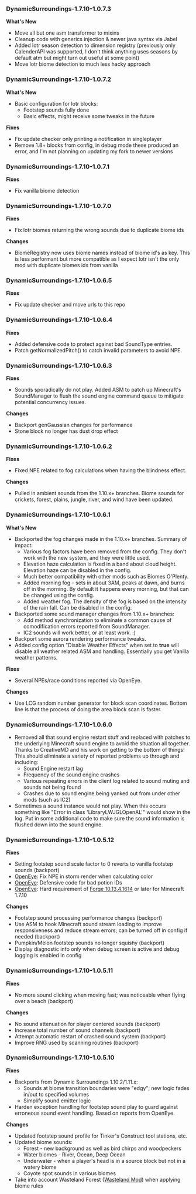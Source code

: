### DynamicSurroundings-1.7.10-1.0.7.3
**What's New**
* Move all but one asm transformer to mixins
* Cleanup code with generics injection & newer java syntax via Jabel
* Added lotr season detection to dimension registry (previously only CalenderAPI was supported, I don't think anything uses seasons by default atm but might turn out useful at some point)
* Move lotr biome detection to much less hacky approach

### DynamicSurroundings-1.7.10-1.0.7.2
**What's New**
* Basic configuration for lotr blocks:
  * Footstep sounds fully done
  * Basic effects, might receive some tweaks in the future

**Fixes**
* Fix update checker only printing a notification in singleplayer
* Remove 1.8+ blocks from config, in debug mode these produced an error, and I'm not planning on updating my fork to newer versions

### DynamicSurroundings-1.7.10-1.0.7.1
**Fixes**
* Fix vanilla biome detection

### DynamicSurroundings-1.7.10-1.0.7.0
**Fixes**
* Fix lotr biomes returning the wrong sounds due to duplicate biome ids

**Changes**
* BiomeRegistry now uses biome names instead of biome id's as key.
This is less performant but more compatible as I expect lotr isn't the only mod with duplicate biomes ids from vanilla

### DynamicSurroundings-1.7.10-1.0.6.5
**Fixes**
* Fix update checker and move urls to this repo

### DynamicSurroundings-1.7.10-1.0.6.4
**Fixes**
* Added defensive code to protect against bad SoundType entries.
* Patch getNormalizedPitch() to catch invalid parameters to avoid NPE.

### DynamicSurroundings-1.7.10-1.0.6.3
**Fixes**
* Sounds sporadically do not play.  Added ASM to patch up Minecraft's SoundManager to flush the sound engine command queue to mitigate potential concurrency issues.

**Changes**
* Backport genGaussian changes for performance
* Stone block no longer has dust drop effect

### DynamicSurroundings-1.7.10-1.0.6.2
**Fixes**
* Fixed NPE related to fog calculations when having the blindness effect.

**Changes**
* Pulled in ambient sounds from the 1.10.x+ branches.  Biome sounds for crickets, forest, plains, jungle, river, and wind have been updated.

### DynamicSurroundings-1.7.10-1.0.6.1
**What's New**
* Backported the fog changes made in the 1.10.x+ branches.  Summary of impact:
    * Various fog factors have been removed from the config.  They don't work with the new system, and they were little used.
    * Elevation haze calculation is fixed in a band about cloud height.  Elevation haze can be disabled in the config.
    * Much better compatibility with other mods such as Biomes O'Plenty.
    * Added morning fog - sets in about 3AM, peaks at dawn, and burns off in the morning.  By default it happens every morning, but that can be changed using the config.
    * Added weather fog.  The density of the fog is based on the intensity of the rain fall.  Can be disabled in the config.
* Backported some sound manager changes from 1.10.x+ branches:
    * Add method synchronization to eliminate a common cause of comodification errors reported from  SoundManager.
    * IC2 sounds will work better, or at least work. :)
* Backport some aurora rendering performance tweaks.
* Added config option "Disable Weather Effects" when set to **true** will disable all weather related ASM and handling.  Essentially you get Vanilla weather patterns.

**Fixes**
* Several NPEs/race conditions reported via OpenEye.

**Changes**
* Use LCG random number generator for block scan coordinates.  Bottom line is that the process of doing the area block scan is faster.

### DynamicSurroundings-1.7.10-1.0.6.0
* Removed all that sound engine restart stuff and replaced with patches to the underlying Minecraft sound engine to avoid the situation all together.  Thanks to CreativeMD and his work on getting to the bottom of things!  This should eliminate a variety of reported problems up through and including:
    * Sound Engine restart lag
    * Frequency of the sound engine crashes
    * Various repeating errors in the client log related to sound muting and sounds not being found
    * Crashes due to sound engine being yanked out from under other mods (such as IC2)
* Sometimes a sound instance would not play.  When this occurs something like "Error in class 'LibraryLWJGLOpenAL'" would show in the log.  Put in some additional code to make sure the sound information is flushed down into the sound engine.

### DynamicSurroundings-1.7.10-1.0.5.12
**Fixes**
* Setting footstep sound scale factor to 0 reverts to vanilla footstep sounds (backport)
* [OpenEye](https://openeye.openmods.info/crashes/4a99da03285429c87ec8d9347210268e): Fix NPE in storm render when calculating color
* [OpenEye](https://openeye.openmods.info/crashes/35c791f2c48ae15e0a8c42b832c38aac): Defensive code for bad potion IDs
* [OpenEye](https://openeye.openmods.info/crashes/ef9cee918b144eaa128da318420d6dbf): Hard requirement of [Forge 10.13.4.1614](https://files.minecraftforge.net/maven/net/minecraftforge/forge/index_1.7.10.html) or later for Minecraft 1.7.10

**Changes**
* Footstep sound processing performance changes (backport)
* Use ASM to hook Minecraft sound stream loading to improve responsiveness and reduce stream errors; can be turned off in config if needed (backport)
* Pumpkin/Melon footstep sounds no longer squishy (backport)
* Display diagnostic info only when debug screen is active and debug logging is enabled in config

### DynamicSurroundings-1.7.10-1.0.5.11
**Fixes**
* No more sound clicking when moving fast; was noticeable when flying over a beach (backport)

**Changes**
* No sound attenuation for player centered sounds (backport)
* Increase total number of sound channels (backport)
* Attempt automatic restart of crashed sound system (backport)
* Improve RNG used by scanning routines (backport)

### DynamicSurroundings-1.7.10-1.0.5.10
**Fixes**
* Backports from Dynamic Surroundings 1.10.2/1.11.x:
    * Sounds at biome transition boundaries were "edgy"; new logic fades in/out to specified volumes
    * Simplify sound emitter logic
* Harden exception handling for footstep sound play to guard against erroneous sound event handling.  Based on reports from OpenEye.

**Changes**
* Updated footstep sound profile for Tinker's Construct tool stations, etc.
* Updated biome sounds:
    * Forest - new background as well as bird chirps and woodpeckers
    * Water biomes - River, Ocean, Deep Ocean
    * Underwater - when a player's head is in a source block but not in a watery biome
    * Coyote spot sounds in various biomes
* Take into account Wasteland Forest ([Wasteland Mod](http://www.minecraftforum.net/forums/mapping-and-modding/minecraft-mods/2274942-wasteland-mod-1-4-4-abandoned-world-cities-and)) when applying biome rules
